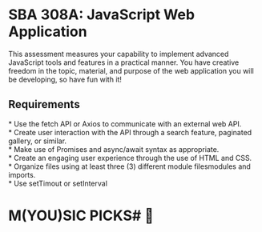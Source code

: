 
# SBA 308A: JavaScript Web Application  <br>

<p> This assessment measures your capability to implement advanced JavaScript tools and features in a practical manner. You have creative freedom in the topic, material, and purpose of the web application you will be developing, so have fun with it! </p>
                    <h2> Requirements </h2> 
* Use the fetch API or Axios to communicate with an external web API. <br>
* Create user interaction with the API through a search feature, paginated gallery, or similar.<br> 
* Make use of Promises and async/await syntax as appropriate.<br>
* Create an engaging user experience through the use of HTML and CSS.<br>
* Organize files using at least three (3) different module filesmodules and imports.<br>
* Use setTimout or setInterval<br>

# M(YOU)SIC PICKS# 💎



